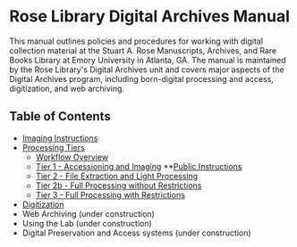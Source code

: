 # Rose Library Digital Archives Manual

This manual outlines policies and procedures for working with digital collection material at the Stuart A. Rose Manuscripts, Archives, and Rare Books Library at Emory University in Atlanta, GA. The manual is maintained by the Rose Library's Digital Archives unit and covers major aspects of the Digital Archives program, including born-digital processing and access, digitization, and web archiving.

## Table of Contents

* [Imaging Instructions](https://github.com/rose-collectionservices/digital-archives/tree/master/Imaging%20Instructions)
* [Processing Tiers](https://github.com/rose-collectionservices/digital-archives/tree/master/Processing%20Tiers)
    * [Workflow Overview](https://github.com/rose-collectionservices/digital-archives/blob/master/processing-tiers-overview.md)
    * [Tier 1 - Accessioning and Imaging](https://github.com/rose-collectionservices/digital-archives/tree/master/Tier%201)
          **[Public Instructions](http://bedwards254.github.io/testBDBC)
    * [Tier 2 - File Extraction and Light Processing](https://github.com/rose-collectionservices/digital-archives/blob/master/Processing%20Tiers/Tier%202.md)
    * [Tier 2b - Full Processing without Restrictions](https://github.com/rose-collectionservices/digital-archives/blob/master/Processing%20Tiers/Tier%202b.md)
    * [Tier 3 - Full Processing with Restrictions](https://github.com/rose-collectionservices/digital-archives/blob/master/Processing%20Tiers/Tier%203.md)
* [Digitization](https://github.com/rose-collectionservices/digital-archives/blob/master/digitization_procedures.md)
* Web Archiving (under construction)
* Using the Lab (under construction)
* Digital Preservation and Access systems (under construction)
